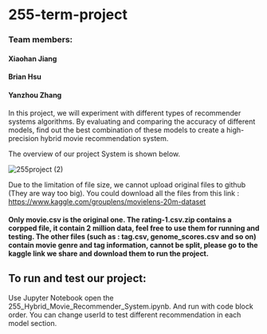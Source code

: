 # 255-term-project
### Team members:
  #### Xiaohan Jiang
  #### Brian Hsu
  #### Yanzhou Zhang
  
In this project, we will experiment with different types of recommender systems algorithms. By evaluating and comparing the accuracy of different models, find out the best combination of these models to create a high-precision hybrid movie recommendation system. 

The overview of our project System is shown below.

![255project (2)](https://user-images.githubusercontent.com/42012316/99862686-880e9580-2b4f-11eb-8e74-fb33e70e87c0.jpeg)


Due to the limitation of file size, we cannot upload original files to github (They are way too big). You could download all the files from this link : 
https://www.kaggle.com/grouplens/movielens-20m-dataset

#### Only movie.csv is the original one. The rating-1.csv.zip contains a corpped file, it contain 2 million data, feel free to use them for running and testing. The other files (such as : tag.csv, genome_scores.csv and so on) contain movie genre and tag information, cannot be split, please go to the kaggle link we share and download them to run the project.


## To run and test our project:
Use Jupyter Notebook open the 255_Hybrid_Movie_Recommender_System.ipynb. And run with code block order. You can change userId to test different recommendation in each model section.
